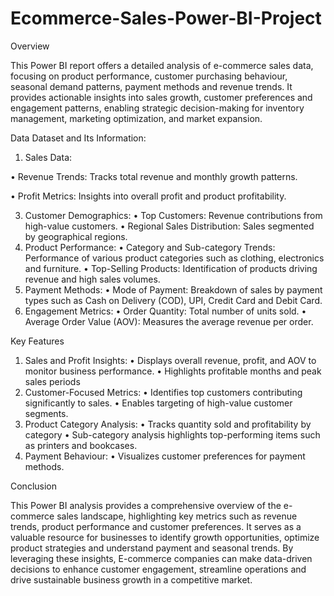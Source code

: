 # Ecommerce-Sales-Power-BI-Project

Overview

This Power BI report offers a detailed analysis of e-commerce sales data, focusing on product performance, customer purchasing behaviour, seasonal demand patterns, payment methods and revenue trends. It provides actionable insights into sales growth, customer preferences and engagement patterns, enabling strategic decision-making for inventory management, marketing optimization, and market expansion.

Data
Dataset and Its Information:

1.	Sales Data:
   
   •	Revenue Trends: Tracks total revenue and monthly growth patterns.
   
   •	Profit Metrics: Insights into overall profit and product profitability.
  
3.	Customer Demographics:
  •	Top Customers: Revenue contributions from high-value customers.
  •	Regional Sales Distribution: Sales segmented by geographical regions.
4.	Product Performance:
  •	Category and Sub-category Trends: Performance of various product categories such as clothing, electronics and furniture.
  •	Top-Selling Products: Identification of products driving revenue and high sales volumes.
5.	Payment Methods:
  •	Mode of Payment: Breakdown of sales by payment types such as Cash on Delivery (COD), UPI, Credit Card and Debit Card.
6.	Engagement Metrics:
  •	Order Quantity: Total number of units sold.
  •	Average Order Value (AOV): Measures the average revenue per order.

Key Features

1.	Sales and Profit Insights:
  •	Displays overall revenue, profit, and AOV to monitor business performance.
  •	Highlights profitable months and peak sales periods 
2.	Customer-Focused Metrics:
  •	Identifies top customers contributing significantly to sales.
  •	Enables targeting of high-value customer segments.
3.	Product Category Analysis:
  •	Tracks quantity sold and profitability by category 
  •	Sub-category analysis highlights top-performing items such as printers and bookcases.
4.	Payment Behaviour:
  •	Visualizes customer preferences for payment methods.

Conclusion

This Power BI analysis provides a comprehensive overview of the e-commerce sales landscape, highlighting key metrics such as revenue trends, product performance  and customer preferences. It serves as a valuable resource for businesses to identify growth opportunities, optimize product strategies and understand payment and seasonal trends. By leveraging these insights, E-commerce companies can make data-driven decisions to enhance customer engagement, streamline operations and drive sustainable business growth in a competitive market.


